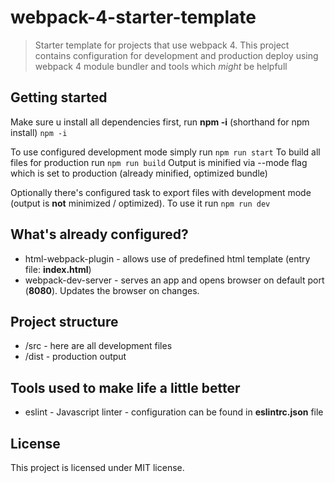 # webpack-4-starter-template

> Starter template for projects that use webpack 4. This project contains configuration for development and production deploy using webpack 4 module bundler and tools which _might_ be helpfull

## Getting started

Make sure u install all dependencies first, run **npm -i** (shorthand for npm install)
`npm -i`

To use configured development mode simply run
`npm run start`
To build all files for production run
`npm run build`
Output is minified via --mode flag which is set to production (already minified, optimized bundle)

Optionally there's configured task to export files with development mode (output is **not** minimized / optimized). To use it run
`npm run dev`

## What's already configured?

* html-webpack-plugin - allows use of predefined html template (entry file: **index.html**)
* webpack-dev-server - serves an app and opens browser on default port (**8080**). Updates the browser on changes.

## Project structure

* /src - here are all development files
* /dist - production output

## Tools used to make life a little better

* eslint - Javascript linter - configuration can be found in **eslintrc.json** file

## License

This project is licensed under MIT license.
